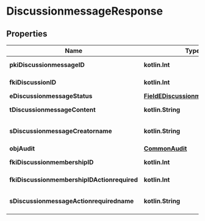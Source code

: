 
# DiscussionmessageResponse

## Properties
| Name | Type | Description | Notes |
| ------------ | ------------- | ------------- | ------------- |
| **pkiDiscussionmessageID** | **kotlin.Int** | The unique ID of the Discussionmessage |  |
| **fkiDiscussionID** | **kotlin.Int** | The unique ID of the Discussion |  |
| **eDiscussionmessageStatus** | [**FieldEDiscussionmessageStatus**](FieldEDiscussionmessageStatus.md) |  |  |
| **tDiscussionmessageContent** | **kotlin.String** | The content of the Discussionmessage |  |
| **sDiscussionmessageCreatorname** | **kotlin.String** | The name the creator of the Discussionmessage. |  |
| **objAudit** | [**CommonAudit**](CommonAudit.md) |  |  |
| **fkiDiscussionmembershipID** | **kotlin.Int** | The unique ID of the Discussionmembership |  [optional] |
| **fkiDiscussionmembershipIDActionrequired** | **kotlin.Int** | The unique ID of the Discussionmembership |  [optional] |
| **sDiscussionmessageActionrequiredname** | **kotlin.String** | The name the Actionrequired of the Discussionmessage. |  [optional] |



